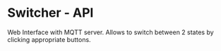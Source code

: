 # Switcher - API
Web Interface with MQTT server. Allows to switch between 2 states by clicking appropriate buttons.

